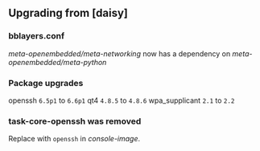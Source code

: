 ## Upgrading from [daisy]

### bblayers.conf

*meta-openembedded/meta-networking* now has a dependency on *meta-openembedded/meta-python*

### Package upgrades

openssh `6.5p1` to `6.6p1`
qt4 `4.8.5` to `4.8.6`
wpa_supplicant `2.1` to `2.2`

### task-core-openssh was removed

Replace with `openssh` in *console-image*.

